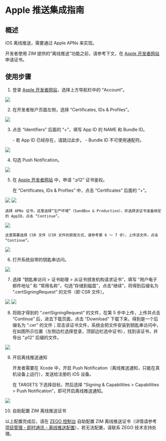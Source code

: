 # Apple 推送集成指南

## 概述

iOS 离线推送，需要通过 Apple APNs 来实现。

开发者使用 ZIM 提供的“离线推送”功能之前，请参考下文，在 [Apple 开发者网站](https://developer.apple.com/) 申请证书。


## 使用步骤

1. 登录 [Apple 开发者网站](https://developer.apple.com/)，选择上方导航栏中的 “Account”。
<Frame width="512" height="auto" caption="">
  <img src="https://doc-media.zego.im/sdk-doc/Pics/ZIM/create_apns_account.png" />
</Frame>

2. 在开发者账户页面左侧，选择 “Certificates, IDs & Profiles”。
<Frame width="512" height="auto" caption="">
  <img src="https://doc-media.zego.im/sdk-doc/Pics/ZIM/certificates_ids.png" />
</Frame>

3. 点击 “Identifiers” 后面的 “+”，填写 App ID 的 NAME 和 Bundle ID。

    <Note title="说明">
    - 若 App ID 已经存在，请跳过此步。
    - Bundle ID 不可使用通配符。
    </Note>

<Frame width="512" height="auto" caption="">
  <img src="https://doc-media.zego.im/sdk-doc/Pics/ZIM/apns_apply_3.png" />
</Frame>

4. 勾选 Push Notification。

<Frame width="512" height="auto" caption="">
  <img src="https://doc-media.zego.im/sdk-doc/Pics/ZIM/select_push_notification.png" />
</Frame>


5. 在 [Apple 开发者网站](https://developer.apple.com/) 中，申请 “.p12” 证书鉴权。

    在 “Certificates, IDs & Profiles” 中，点击 “Certificates” 后面的 “+”。

<Frame width="512" height="auto" caption="">
  <img src="https://doc-media.zego.im/sdk-doc/Pics/ZIM/apns_apply_2.png" />
</Frame>
<Frame width="512" height="auto" caption="">
  <img src="https://doc-media.zego.im/sdk-doc/Pics/ZIM/create_new_certificates_EN.png" />
</Frame>

    选择 APNs 证书，这里选择“生产环境”（SandBox & Production），并选择该证书准备绑定的 AppID，点击 “Continue”。
    
<Frame width="512" height="auto" caption="">
  <img src="https://doc-media.zego.im/sdk-doc/Pics/ZIM/apns_apply_4.png" />
</Frame>

    这里需要选择 CSR 文件（CSR 文件的获取方式，请参考第 6 ～ 7 步），上传该文件，点击 “Continue”。

<Frame width="512" height="auto" caption="">
  <img src="https://doc-media.zego.im/sdk-doc/Pics/ZIM/upload_csr_file.png" />
</Frame>

6. 打开系统自带的钥匙串访问。

<Frame width="512" height="auto" caption="">
  <img src="https://doc-media.zego.im/sdk-doc/Pics/ZIM/open_keychain_access.png" />
</Frame>

7. 选择 “钥匙串访问 > 证书助理 > 从证书颁发机构请求证书”，填写 “用户电子邮件地址” 和 “常用名称”，勾选“存储到磁盘”，点击“继续”，将得到后缀名为 “.certSigningRequest” 的文件（即 CSR 文件）。

<Frame width="512" height="auto" caption="">
  <img src="https://doc-media.zego.im/sdk-doc/Pics/ZIM/request_certificate.png" />
</Frame>
<Frame width="512" height="auto" caption="">
  <img src="https://doc-media.zego.im/sdk-doc/Pics/ZIM/apns_apply_1.png" />
</Frame>

8. 将刚才得到的 “.certSigningRequest” 的文件，在第 5 步中上传，上传并点击 “Continue” 后，进去下载页面，点击 “Download” 下载下来，得到是一个后缀名为 “.cer” 的文件；双击该证书文件，系统会把文件安装到钥匙串访问中，在如图所示位置（左侧边栏选择登录，顶部边栏选中证书），找到该证书，并导出 “.p12” 后缀的文件。
<Frame width="512" height="auto" caption="">
  <img src="https://doc-media.zego.im/sdk-doc/Pics/ZIM/export_certificate.png" />
</Frame>

9. 开启离线推送通知

    开发者需要在 Xcode 中，开启 Push Notification（离线推送通知，只能在真机设备上运行），发送给注册的 iOS 设备。

    在 TARGETS 下选择目标，然后选择 “Signing & Capabilities > Capabilities > Push Notification”，即可开启离线推送通知。

<Frame width="512" height="auto" caption="">
  <img src="https://doc-media.zego.im/sdk-doc/Pics/ZIM/offline_push_enable_pushNotification.png" />
</Frame>


10. 自助配置 ZIM 离线推送证书

以上配置完成后，请在 [ZEGO 控制台](https://console.zego.im/) 自助配置 ZIM 离线推送证书（详情请参考 [项目管理 - 即时通讯 - 离线推送配置](https://doc-zh.zego.im/article/16233)），若无法配置，请联系 ZEGO 技术支持处理。
